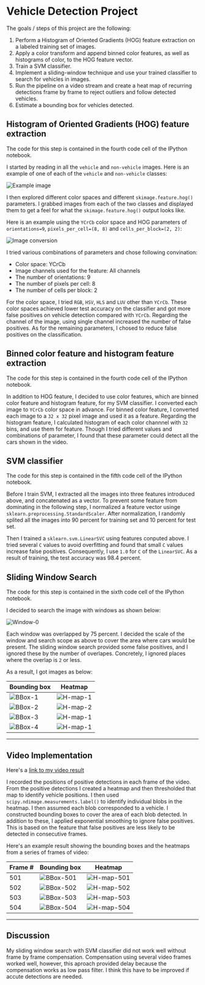 # Vehicle Detection Project

The goals / steps of this project are the following:

1. Perform a Histogram of Oriented Gradients (HOG) feature extraction on a labeled training set of images.
1. Apply a color transform and append binned color features, as well as histograms of color, to the HOG feature vector.
1. Train a SVM classifier.
1. Implement a sliding-window technique and use your trained classifier to search for vehicles in images.
1. Run the pipeline on a video stream and create a heat map of recurring detections frame by frame to reject outliers and follow detected vehicles.
1. Estimate a bounding box for vehicles detected.

[//]: # (Image References)
[example]: ./output_images/example_image.png
[converted]: ./output_images/converted_image.png
[window0]: ./output_images/window_0.png
[bbox1]: ./output_images/test1_bbox.png
[bbox2]: ./output_images/test2_bbox.png
[bbox3]: ./output_images/test3_bbox.png
[bbox4]: ./output_images/test4_bbox.png
[heat1]: ./output_images/test1_heat.png
[heat2]: ./output_images/test2_heat.png
[heat3]: ./output_images/test3_heat.png
[heat4]: ./output_images/test4_heat.png
[bbox501]: ./output_images/flame_501.png
[bbox502]: ./output_images/flame_502.png
[bbox503]: ./output_images/flame_503.png
[bbox504]: ./output_images/flame_504.png
[heat501]: ./output_images/flame_501_heat.png
[heat502]: ./output_images/flame_502_heat.png
[heat503]: ./output_images/flame_503_heat.png
[heat504]: ./output_images/flame_504_heat.png


## Histogram of Oriented Gradients (HOG) feature extraction

The code for this step is contained in the fourth code cell of the IPython notebook.

I started by reading in all the `vehicle` and `non-vehicle` images.  Here is an example of one of each of the `vehicle` and `non-vehicle` classes:

![Example image][example]

I then explored different color spaces and different `skimage.feature.hog()` parameters.  I grabbed images from each of the two classes and displayed them to get a feel for what the `skimage.feature.hog()` output looks like.

Here is an example using the `YCrCb` color space and HOG parameters of `orientations=9`, `pixels_per_cell=(8, 8)` and `cells_per_block=(2, 2)`:

![Image conversion][converted]

I tried various combinations of parameters and chose following convination:

- Color space: YCrCb
- Image channels used for the feature: All channels
- The number of orientations: 9
- The number of pixels per cell: 8
- The number of cells per block: 2

For the color space, I tried `RGB`, `HSV`, `HLS` and `LUV` other than `YCrCb`.  These color spaces achieved lower test accuracy on the classifier and got more false positives on vehicle detection compared with `YCrCb`.  Regarding the channel of the image, using single channel increased the number of false positives.  As for the remaining parameters, I chosed to reduce false positives on the classification.

## Binned color feature and histogram feature extraction

The code for this step is contained in the fourth code cell of the IPython notebook.

In addition to HOG feature, I decided to use color features, which are binned color feature and histogram feature, for my SVM classifier.  I converted each image to `YCrCb` color space in advance. For binned color feature, I converted each image to a `32 x 32` pixel image and used it as a feature.  Regarding the histogram feature, I calculated histogram of each color channnel with `32` bins, and use them for feature.  Though I tried different values and combinations of parameter, I found that these parameter could detect all the cars shown in the video.

## SVM classifier

The code for this step is contained in the fifth code cell of the IPython notebook.

Before I train SVM, I extracted all the images into three features introduced above, and concatenated as a vector.  To prevent some feature from dominating in the following step, I normalized a feature vector usinge `sklearn.preprocessing.StandardScaler`.  After normalization, I randomly splited all the images into 90 percent for training set and 10 percent for test set.

Then I trained a `sklearn.svm.LinearSVC` using features conputed above.  I tried several `C` values to avoid overfitting and found that small `C` values increase false positives. Consequently, I use `1.0` for `C` of the `LinearSVC`. As a result of training, the test accuracy was 98.4 percent.

## Sliding Window Search

The code for this step is contained in the sixth code cell of the IPython notebook.

I decided to search the image with windows as shown below:

![Window-0][window0]

Each window was overlapped by 75 percent.  I decided the scale of the window and search scope as above to cover the area where cars would be present.  The sliding window search provided some false positives, and I ignored these by the number of overlapes.  Concretely, I ignored places where the overlap is `2` or less.

As a result, I got images as below:

| Bounding box      | Heatmap           |
|-------------------|-------------------|
| ![BBox-1][bbox1] | ![H-map-1][heat1] |
| ![BBox-2][bbox2] | ![H-map-2][heat2] |
| ![BBox-3][bbox3] | ![H-map-1][heat3] |
| ![BBox-4][bbox4] | ![H-map-1][heat4] |

---

## Video Implementation

Here's a [link to my video result](./output_images/project_video.mp4)

I recorded the positions of positive detections in each frame of the video.  From the positive detections I created a heatmap and then thresholded that map to identify vehicle positions.  I then used `scipy.ndimage.measurements.label()` to identify individual blobs in the heatmap.  I then assumed each blob corresponded to a vehicle.  I constructed bounding boxes to cover the area of each blob detected.  In addition to these, I applied exponential smoothing to ignore false positives.  This is based on the feature that false positives are less likely to be detected in consecutive frames.

Here's an example result showing the bounding boxes and the heatmaps from a series of frames of video:

| Frame # | Bounding box             | Heatmap               |
|---------|--------------------------|-----------------------|
| 501     | ![BBox-501][bbox501]     | ![H-map-501][heat501] |
| 502     | ![BBox-502][bbox502]     | ![H-map-502][heat502] |
| 503     | ![BBox-503][bbox503]     | ![H-map-503][heat503] |
| 504     | ![BBox-504][bbox504]     | ![H-map-504][heat504] |

---

## Discussion

My sliding window search with SVM classifier did not work well without frame by frame compensation.  Compensation using several video frames worked well, however, this aproach provided delay because the compensation works as low pass filter.  I think this have to be improved if accute detections are needed.
